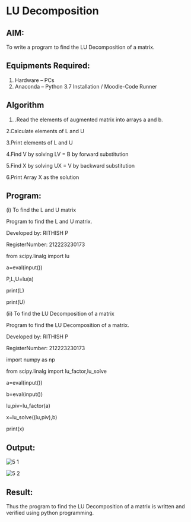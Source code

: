 # LU Decomposition 

## AIM:
To write a program to find the LU Decomposition of a matrix.

## Equipments Required:
1. Hardware – PCs
2. Anaconda – Python 3.7 Installation / Moodle-Code Runner

## Algorithm
1. .Read the elements of augmented matrix into arrays a and b.
 


2.Calculate elements of L and U


3.Print elements of L and U


4.Find V by solving LV = B by forward substitution


5.Find X by solving UX = V by backward substitution


6.Print Array X as the solution
 

## Program:
(i) To find the L and U matrix

Program to find the L and U matrix.

Developed by: RITHISH P

RegisterNumber: 212223230173

from scipy.linalg import lu

a=eval(input())

P,L,U=lu(a)

print(L)

print(U)

(ii) To find the LU Decomposition of a matrix
 
Program to find the LU Decomposition of a matrix.

Developed by: RITHISH P

RegisterNumber: 212223230173


import numpy as np

from scipy.linalg import lu_factor,lu_solve

a=eval(input())

b=eval(input())

lu,piv=lu_factor(a)

x=lu_solve((lu,piv),b)

print(x)

## Output:
 ![5 1](https://github.com/RITHISHlearn/LU-Decomposition/assets/145446645/790b4780-00c6-4073-bfdf-2b3b22614094)

![5 2](https://github.com/RITHISHlearn/LU-Decomposition/assets/145446645/e3d72c80-c925-4962-a948-f24b176bfefe)


## Result:
Thus the program to find the LU Decomposition of a matrix is written and verified using python programming.

